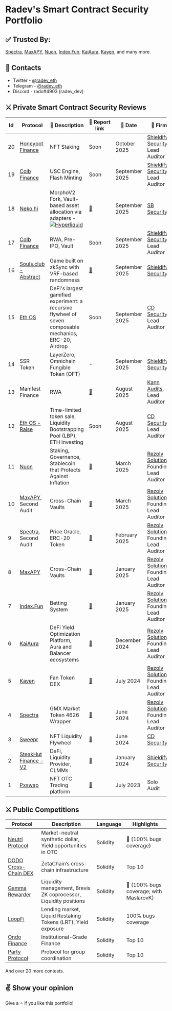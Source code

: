 # Radev's Smart Contract Security Portfolio

## ✅ Trusted By:

[Spectra](https://www.spectra.finance/), [MaxAPY](https://app.maxapy.io/), [Nuon](https://nuon.fi/), [Index.Fun](https://index.fun/), [KaiAura](https://kaiaura.finance/), [Kayen](https://www.kayen.org/), and many more.

## 🤝 Contacts

- Twitter - [@radev_eth](https://twitter.com/radev_eth)
- Telegram - [@radev_eth](https://t.me/radev_eth)
- Discord - rado#4903 (radev_dev)

## ⚔️ Private Smart Contract Security Reviews

| **Id** | **Protocol** | **📝 Description** | **🔗 Report link** | **📅 Date** | **💼 Firm** |
| --- | --- | --- | --- | --- | --- |
| 20 | [Honeypot Finance](https://honeypotfinance.xyz/) | NFT Staking | Soon | October 2025 | [Shieldify Security](https://www.shieldify.org/), Lead Auditor |
| 19 | [Colb Finance](https://www.colb.finance/) | USC Engine, Flash Minting | Soon | September 2025 | [Shieldify Security](https://www.shieldify.org/), Lead Auditor |
| 18 | [Neko.hi](https://www.neko.fun/) | MorphoV2 Fork, Vault-based asset allocation via adapters - [![Hyperliquid](https://img.shields.io/badge/Hyperliquid-90ee90?style=flat)](https://app.hyperliquid.xyz/trade) | [📄](https://github.com/SB-Security/audits/blob/master/reports/private/Neko.hl%20-%20Security%20Review.pdf) | September 2025 | [SB Security](https://sbsecurity.net/) |
| 17 | [Colb Finance](https://www.colb.finance/) | RWA, Pre-IPO, Vault | Soon | September 2025 | [Shieldify Security](https://www.shieldify.org/), Lead Auditor |
| 16 | [Souls.club - Abstract](https://souls.club//) | Game built on zkSync with VRF-based randomness | [📄](https://github.com/shieldify-security/audits-portfolio/blob/main/reports/SolusClub-Revolver-Security-Review.pdf) | September 2025 | [Shieldify Security](https://www.shieldify.org/) |
| 15 | [Eth OS](https://ethos.vision/) | DeFi's largest gamified experiment: a recursive flywheel of seven composable mechanics, ERC-20, Airdrop | Soon | September 2025 | [CD Security](https://cdsecurity.site/), Lead Auditor |
| 14 | SSR Token | LayerZero, Omnichain Fungible Token (OFT) | - | September 2025 | [Shieldify Security](https://www.shieldify.org/) |
| 13 | Manifest Finance | RWA | [📄](https://github.com/Kann-Audits/Kann-Audits/blob/main/reports/pdf-format/ManifestFinance-security-review_2025-08-26.pdf) | August 2025 | [Kann Audits](https://kannaudits.com/), Lead Auditor |
| 12 | [Eth OS - Raise](https://ethos.vision/) | Time-limited token sale, Liquidity Bootstrapping Pool (LBP), ETH Investing | Soon | August 2025 | [CD Security](https://cdsecurity.site/), Lead Auditor |
| 11 | [Nuon](https://nuon.fi/) | Staking, Governance, Stablecoin that Protects Against Inflation | [📄](https://github.com/radeveth/web3-security-portfolio/blob/main/private-audits/reports/Nuon-security-audit.pdf) | March 2025 | [Rezolv Solutions](https://www.rezolvsolutions.com/), Founding Lead Auditor |
| 10 | [MaxAPY](https://app.maxapy.io/), Second Audit | Cross-Chain Vaults | [📄](https://github.com/radeveth/web3-security-portfolio/blob/main/private-audits/reports/MaxAPY-second-security-review.pdf) | March 2025 | [Rezolv Solutions](https://www.rezolvsolutions.com/), Founding Lead Auditor |
| 9 | [Spectra](https://www.spectra.finance/), Second Audit | Price Oracle, ERC-20 Token | [📄](https://github.com/radeveth/web3-security-portfolio/blob/main/private-audits/reports/Spectra-second-security-review.pdf) | February 2025 | [Rezolv Solutions](https://www.rezolvsolutions.com/), Founding Lead Auditor |
| 8 | [MaxAPY](https://app.maxapy.io/) | Cross-Chain Vaults | [📄](https://github.com/radeveth/web3-security-portfolio/blob/main/private-audits/reports/MaxAPY-security-review.pdf) | January 2025 | [Rezolv Solutions](https://www.rezolvsolutions.com/), Founding Lead Auditor |
| 7 | [Index.Fun](https://index.fun/) | Betting System | [📄](https://github.com/radeveth/web3-security-portfolio/blob/main/private-audits/reports/Index.fun-security-review.pdf) | January 2025 | [Rezolv Solutions](https://www.rezolvsolutions.com/), Founding Lead Auditor |
| 6 | [KaiAura](https://kaiaura.finance/) | DeFi Yield Optimization Platform, Aura and Balancer ecosystems | [📄](https://github.com/radeveth/web3-security-portfolio/blob/main/private-audits/reports/KaiAura-Security-Review.pdf) | December 2024 | [Rezolv Solutions](https://www.rezolvsolutions.com/), Founding Lead Auditor |
| 5 | [Kayen](https://www.kayen.org/) | Fan Token DEX | [📄](https://github.com/radeveth/web3-security-portfolio/blob/main/private-audits/reports/Kayen-Security-Review.pdf) | July 2024 | [Rezolv Solutions](https://www.rezolvsolutions.com/), Founding Lead Auditor |
| 4 | [Spectra](https://www.spectra.finance/) | GMX Market Token 4626 Wrapper | [📄](https://github.com/radeveth/web3-security-portfolio/blob/main/private-audits/reports/Spectra-Security-Review.pdf) | June 2024 | [Rezolv Solutions](https://www.rezolvsolutions.com/), Founding Lead Auditor |
| 3 | [Sweepr](https://www.sweepr.finance/) | NFT Liquidity Flywheel | [📄](https://github.com/CDSecurity/audits/blob/main/audit%20reports/Sweepr_Report.pdf) | June 2024 | [CD Security](https://cdsecurity.site/) |
| 2 | [SteakHut Finance - V2](https://www.steakhut.finance/) | DeFi, Liquidity Provider, CLMMs | [📄](https://github.com/shieldify-security/audits-portfolio/blob/main/reports/SteakHut-Security-Review.pdf) | January 2024 | [Shieldify Security](https://www.shieldify.org/) |
| 1 | [Pxswap](https://www.pxswap.xyz/) | NFT OTC Trading platform | [📄](http://github.com/radeveth/web3-security-portfolio/blob/main/private-audits/reports/pxswap-security-review.md) | July 2023 | Solo Audit |

## ⚔️ Public Competitions

| **Protocol** | Description | Language | Highlights |
| --- | --- | --- | --- |
| [Neutrl Protocol](https://audits.sherlock.xyz/contests/1065?filter=questions) | Market-neutral synthetic dollar, Yield opportunities in OTC | Solidity | 🥇 (100% bugs coverage) |
| [DODO Cross-Chain DEX](https://audits.sherlock.xyz/contests/991?filter=questions) | ZetaChain’s cross-chain infrastructure | Solidity | Top 10 |
| [Gamma Rewarder](https://audits.sherlock.xyz/contests/496?filter=questions) | Liquidity management, Brevis ZK coprocessor, Liquidity positions | Solidity | 🥇 (100% bugs coverage; with MaslarovK) |
| [LoopFi](https://code4rena.com/audits/2024-05-loopfi) | Lending market, Liquid Restaking Tokens (LRT), Yield exposure | Solidity | 100% bugs coverage |
| [Ondo Finance](https://code4rena.com/audits/2024-03-ondo-finance) | Institutional-Grade Finance | Solidity | Top 10 |
| [Party Protocol](https://code4rena.com/audits/2023-10-party-protocol) | Protocol for group coordination | Solidity | Top 10 |

And over 20 more contests.

## :v: Show your opinion

Give a :star: if you like this portfolio!
